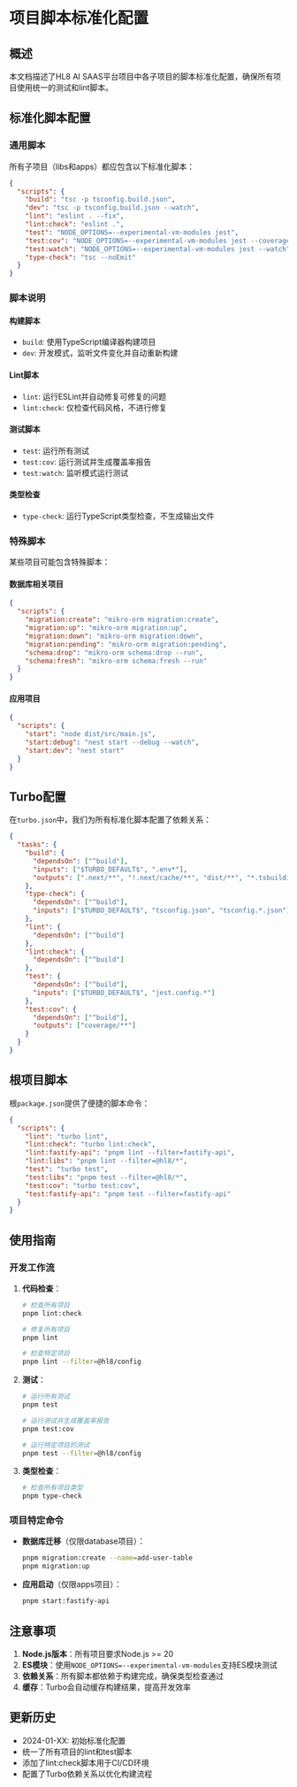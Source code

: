 # 项目脚本标准化配置

## 概述

本文档描述了HL8 AI SAAS平台项目中各子项目的脚本标准化配置，确保所有项目使用统一的测试和lint脚本。

## 标准化脚本配置

### 通用脚本

所有子项目（libs和apps）都应包含以下标准化脚本：

```json
{
  "scripts": {
    "build": "tsc -p tsconfig.build.json",
    "dev": "tsc -p tsconfig.build.json --watch",
    "lint": "eslint . --fix",
    "lint:check": "eslint .",
    "test": "NODE_OPTIONS=--experimental-vm-modules jest",
    "test:cov": "NODE_OPTIONS=--experimental-vm-modules jest --coverage",
    "test:watch": "NODE_OPTIONS=--experimental-vm-modules jest --watch",
    "type-check": "tsc --noEmit"
  }
}
```

### 脚本说明

#### 构建脚本

- `build`: 使用TypeScript编译器构建项目
- `dev`: 开发模式，监听文件变化并自动重新构建

#### Lint脚本

- `lint`: 运行ESLint并自动修复可修复的问题
- `lint:check`: 仅检查代码风格，不进行修复

#### 测试脚本

- `test`: 运行所有测试
- `test:cov`: 运行测试并生成覆盖率报告
- `test:watch`: 监听模式运行测试

#### 类型检查

- `type-check`: 运行TypeScript类型检查，不生成输出文件

### 特殊脚本

某些项目可能包含特殊脚本：

#### 数据库相关项目

```json
{
  "scripts": {
    "migration:create": "mikro-orm migration:create",
    "migration:up": "mikro-orm migration:up",
    "migration:down": "mikro-orm migration:down",
    "migration:pending": "mikro-orm migration:pending",
    "schema:drop": "mikro-orm schema:drop --run",
    "schema:fresh": "mikro-orm schema:fresh --run"
  }
}
```

#### 应用项目

```json
{
  "scripts": {
    "start": "node dist/src/main.js",
    "start:debug": "nest start --debug --watch",
    "start:dev": "nest start"
  }
}
```

## Turbo配置

在`turbo.json`中，我们为所有标准化脚本配置了依赖关系：

```json
{
  "tasks": {
    "build": {
      "dependsOn": ["^build"],
      "inputs": ["$TURBO_DEFAULT$", ".env*"],
      "outputs": [".next/**", "!.next/cache/**", "dist/**", "*.tsbuildinfo"]
    },
    "type-check": {
      "dependsOn": ["^build"],
      "inputs": ["$TURBO_DEFAULT$", "tsconfig.json", "tsconfig.*.json"]
    },
    "lint": {
      "dependsOn": ["^build"]
    },
    "lint:check": {
      "dependsOn": ["^build"]
    },
    "test": {
      "dependsOn": ["^build"],
      "inputs": ["$TURBO_DEFAULT$", "jest.config.*"]
    },
    "test:cov": {
      "dependsOn": ["^build"],
      "outputs": ["coverage/**"]
    }
  }
}
```

## 根项目脚本

根`package.json`提供了便捷的脚本命令：

```json
{
  "scripts": {
    "lint": "turbo lint",
    "lint:check": "turbo lint:check",
    "lint:fastify-api": "pnpm lint --filter=fastify-api",
    "lint:libs": "pnpm lint --filter=@hl8/*",
    "test": "turbo test",
    "test:libs": "pnpm test --filter=@hl8/*",
    "test:cov": "turbo test:cov",
    "test:fastify-api": "pnpm test --filter=fastify-api"
  }
}
```

## 使用指南

### 开发工作流

1. **代码检查**：

   ```bash
   # 检查所有项目
   pnpm lint:check

   # 修复所有项目
   pnpm lint

   # 检查特定项目
   pnpm lint --filter=@hl8/config
   ```

2. **测试**：

   ```bash
   # 运行所有测试
   pnpm test

   # 运行测试并生成覆盖率报告
   pnpm test:cov

   # 运行特定项目的测试
   pnpm test --filter=@hl8/config
   ```

3. **类型检查**：

   ```bash
   # 检查所有项目类型
   pnpm type-check
   ```

### 项目特定命令

- **数据库迁移**（仅限database项目）：

  ```bash
  pnpm migration:create --name=add-user-table
  pnpm migration:up
  ```

- **应用启动**（仅限apps项目）：

  ```bash
  pnpm start:fastify-api
  ```

## 注意事项

1. **Node.js版本**：所有项目要求Node.js >= 20
2. **ES模块**：使用`NODE_OPTIONS=--experimental-vm-modules`支持ES模块测试
3. **依赖关系**：所有脚本都依赖于构建完成，确保类型检查通过
4. **缓存**：Turbo会自动缓存构建结果，提高开发效率

## 更新历史

- 2024-01-XX: 初始标准化配置
- 统一了所有项目的lint和test脚本
- 添加了lint:check脚本用于CI/CD环境
- 配置了Turbo依赖关系以优化构建流程
